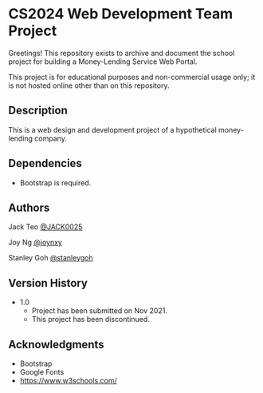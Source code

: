 # CS2024 Web Development Team Project

Greetings! This repository exists to archive and document the school project for building a Money-Lending Service Web Portal. 

This project is for educational purposes and non-commercial usage only; it is not hosted online other than on this repository.



## Description

This is a web design and development project of a hypothetical money-lending company.


## Dependencies

* Bootstrap is required.


## Authors

Jack Teo
[@JACK0025](https://github.com/JACK0025)

Joy Ng
[@joynxy](https://github.com/joynxy)

Stanley Goh
[@stanleygoh](https://github.com/stanleygoh)



## Version History

* 1.0
    * Project has been submitted on Nov 2021.
    * This project has been discontinued.
    


## Acknowledgments

* Bootstrap 
* Google Fonts
* https://www.w3schools.com/

